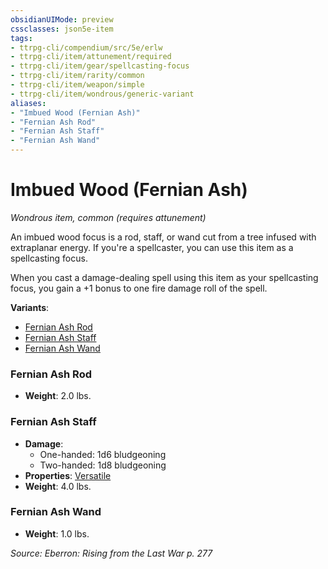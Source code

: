 ```yaml
---
obsidianUIMode: preview
cssclasses: json5e-item
tags:
- ttrpg-cli/compendium/src/5e/erlw
- ttrpg-cli/item/attunement/required
- ttrpg-cli/item/gear/spellcasting-focus
- ttrpg-cli/item/rarity/common
- ttrpg-cli/item/weapon/simple
- ttrpg-cli/item/wondrous/generic-variant
aliases: 
- "Imbued Wood (Fernian Ash)"
- "Fernian Ash Rod"
- "Fernian Ash Staff"
- "Fernian Ash Wand"
---
```

# Imbued Wood (Fernian Ash)
*Wondrous item, common (requires attunement)*  



An imbued wood focus is a rod, staff, or wand cut from a tree infused with extraplanar energy. If you're a spellcaster, you can use this item as a spellcasting focus.

When you cast a damage-dealing spell using this item as your spellcasting focus, you gain a +1 bonus to one fire damage roll of the spell.

**Variants**:
- [Fernian Ash Rod](#Fernian%20Ash%20Rod)
- [Fernian Ash Staff](#Fernian%20Ash%20Staff)
- [Fernian Ash Wand](#Fernian%20Ash%20Wand)

### Fernian Ash Rod

- **Weight**: 2.0 lbs.

### Fernian Ash Staff

- **Damage**:
  - One-handed: 1d6 bludgeoning
  - Two-handed: 1d8 bludgeoning
- **Properties**: [Versatile](Інструменти%20ДМ/CLI/rules/item-properties.md#Versatile)
- **Weight**: 4.0 lbs.

### Fernian Ash Wand

- **Weight**: 1.0 lbs.


*Source: Eberron: Rising from the Last War p. 277*